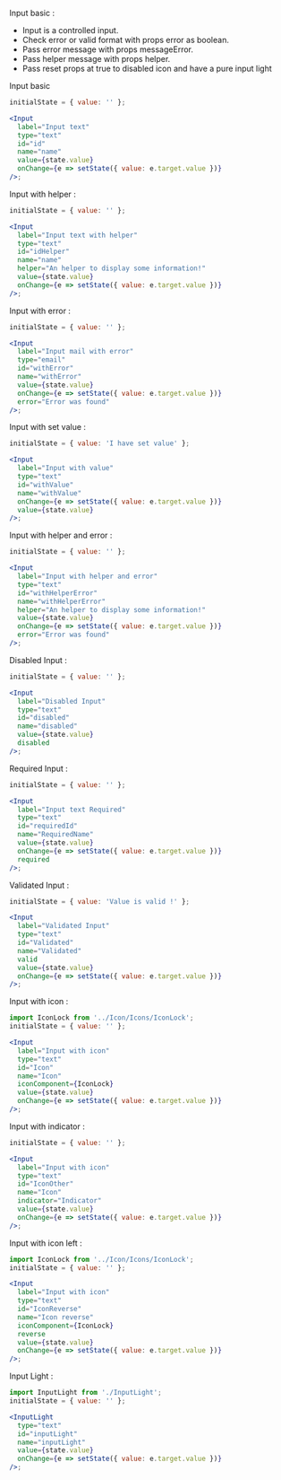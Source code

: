 Input basic :

- Input is a controlled input.
- Check error or valid format with props error as boolean.
- Pass error message with props messageError.
- Pass helper message with props helper.
- Pass reset props at true to disabled icon and have a pure input light

Input basic

```jsx
initialState = { value: '' };

<Input
  label="Input text"
  type="text"
  id="id"
  name="name"
  value={state.value}
  onChange={e => setState({ value: e.target.value })}
/>;
```

Input with helper :

```jsx
initialState = { value: '' };

<Input
  label="Input text with helper"
  type="text"
  id="idHelper"
  name="name"
  helper="An helper to display some information!"
  value={state.value}
  onChange={e => setState({ value: e.target.value })}
/>;
```

Input with error :

```jsx
initialState = { value: '' };

<Input
  label="Input mail with error"
  type="email"
  id="withError"
  name="withError"
  value={state.value}
  onChange={e => setState({ value: e.target.value })}
  error="Error was found"
/>;
```

Input with set value :

```jsx
initialState = { value: 'I have set value' };

<Input
  label="Input with value"
  type="text"
  id="withValue"
  name="withValue"
  onChange={e => setState({ value: e.target.value })}
  value={state.value}
/>;
```

Input with helper and error :

```jsx
initialState = { value: '' };

<Input
  label="Input with helper and error"
  type="text"
  id="withHelperError"
  name="withHelperError"
  helper="An helper to display some information!"
  value={state.value}
  onChange={e => setState({ value: e.target.value })}
  error="Error was found"
/>;
```

Disabled Input :

```jsx
initialState = { value: '' };

<Input
  label="Disabled Input"
  type="text"
  id="disabled"
  name="disabled"
  value={state.value}
  disabled
/>;
```

Required Input :

```jsx
initialState = { value: '' };

<Input
  label="Input text Required"
  type="text"
  id="requiredId"
  name="RequiredName"
  value={state.value}
  onChange={e => setState({ value: e.target.value })}
  required
/>;
```

Validated Input :

```jsx
initialState = { value: 'Value is valid !' };

<Input
  label="Validated Input"
  type="text"
  id="Validated"
  name="Validated"
  valid
  value={state.value}
  onChange={e => setState({ value: e.target.value })}
/>;
```

Input with icon :

```jsx
import IconLock from '../Icon/Icons/IconLock';
initialState = { value: '' };

<Input
  label="Input with icon"
  type="text"
  id="Icon"
  name="Icon"
  iconComponent={IconLock}
  value={state.value}
  onChange={e => setState({ value: e.target.value })}
/>;
```

Input with indicator :

```jsx
initialState = { value: '' };

<Input
  label="Input with icon"
  type="text"
  id="IconOther"
  name="Icon"
  indicator="Indicator"
  value={state.value}
  onChange={e => setState({ value: e.target.value })}
/>;
```

Input with icon left :

```jsx
import IconLock from '../Icon/Icons/IconLock';
initialState = { value: '' };

<Input
  label="Input with icon"
  type="text"
  id="IconReverse"
  name="Icon reverse"
  iconComponent={IconLock}
  reverse
  value={state.value}
  onChange={e => setState({ value: e.target.value })}
/>;
```

Input Light :

```jsx
import InputLight from './InputLight';
initialState = { value: '' };

<InputLight
  type="text"
  id="inputLight"
  name="inputLight"
  value={state.value}
  onChange={e => setState({ value: e.target.value })}
/>;
```
